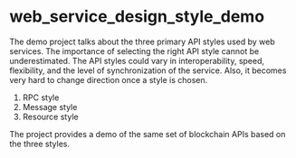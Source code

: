 # web_service_design_style_demo

The demo project talks about the three primary API styles used by web services. The importance of selecting the right API style cannot be underestimated. The API styles could vary in interoperability, speed, flexibility, and the level of synchronization of the service. Also, it becomes very hard to change direction once a style is chosen.

1. RPC style
2. Message style
3. Resource style

The project provides a demo of the same set of blockchain APIs based on the three styles. 
